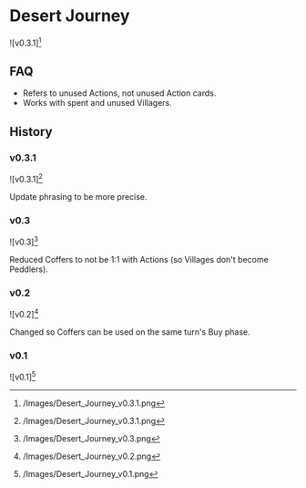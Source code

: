 # Desert Journey

![v0.3.1][^4]

## FAQ

- Refers to unused Actions, not unused Action cards.
- Works with spent and unused Villagers.

## History

### v0.3.1

![v0.3.1][^4]

Update phrasing to be more precise.

### v0.3

![v0.3][^3]

Reduced Coffers to not be 1:1 with Actions (so Villages don't become Peddlers).

### v0.2

![v0.2][^2]

Changed so Coffers can be used on the same turn's Buy phase.

### v0.1

![v0.1][^1]

[^1]: /Images/Desert_Journey_v0.1.png
[^2]: /Images/Desert_Journey_v0.2.png
[^3]: /Images/Desert_Journey_v0.3.png
[^4]: /Images/Desert_Journey_v0.3.1.png
